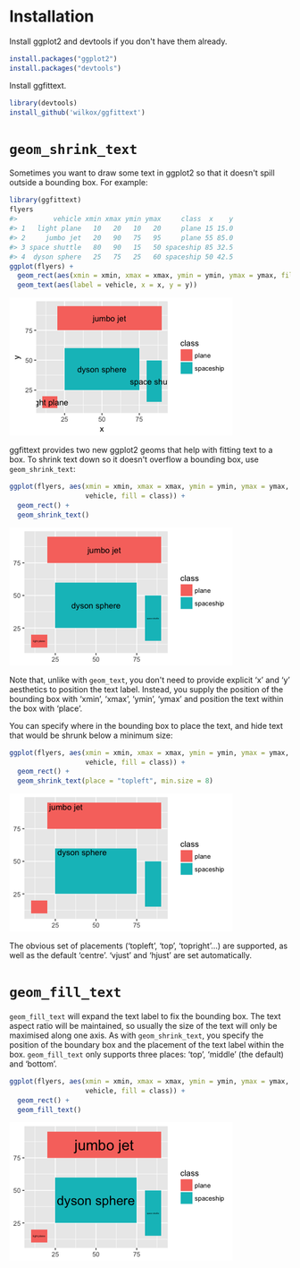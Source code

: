 # Installation

Install ggplot2 and devtools if you don't have them already.

``` r
install.packages("ggplot2")
install.packages("devtools")
```

Install ggfittext.

``` r
library(devtools)
install_github('wilkox/ggfittext')
```

# `geom_shrink_text`

Sometimes you want to draw some text in ggplot2 so that it doesn't spill outside
a bounding box. For example:

``` r
library(ggfittext)
flyers
#>         vehicle xmin xmax ymin ymax     class  x    y
#> 1   light plane   10   20   10   20     plane 15 15.0
#> 2     jumbo jet   20   90   75   95     plane 55 85.0
#> 3 space shuttle   80   90   15   50 spaceship 85 32.5
#> 4  dyson sphere   25   75   25   60 spaceship 50 42.5
ggplot(flyers) +
  geom_rect(aes(xmin = xmin, xmax = xmax, ymin = ymin, ymax = ymax, fill = class)) +
  geom_text(aes(label = vehicle, x = x, y = y))
```

![Some text that doesn't fit in boxes](vignettes/geom_text.png)

ggfittext provides two new ggplot2 geoms that help with fitting text to a box.
To shrink text down so it doesn't overflow a bounding box, use
`geom_shrink_text`:

``` r
ggplot(flyers, aes(xmin = xmin, xmax = xmax, ymin = ymin, ymax = ymax, label =
                   vehicle, fill = class)) +
  geom_rect() +
  geom_shrink_text()
```

![`geom_shrink_text` in action](vignettes/geom_shrink_text_1.png)

Note that, unlike with `geom_text`, you don't need to provide explicit ‘x’ and
‘y’ aesthetics to position the text label. Instead, you supply the position of
the bounding box with ‘xmin’, ‘xmax’, ‘ymin’, ‘ymax’ and position the text
within the box with ‘place’.

You can specify where in the bounding box to place the text, and hide text that
would be shrunk below a minimum size:

``` r
ggplot(flyers, aes(xmin = xmin, xmax = xmax, ymin = ymin, ymax = ymax, label =
                   vehicle, fill = class)) +
  geom_rect() +
  geom_shrink_text(place = "topleft", min.size = 8)
```

![`geom_shrink_text` with some options](vignettes/geom_shrink_text_2.png)

The obvious set of placements (‘topleft’, ‘top’, ‘topright’...) are supported,
as well as the default ‘centre’. ‘vjust’ and ‘hjust’ are set automatically.

# `geom_fill_text`

`geom_fill_text` will expand the text label to fix the bounding box. The text
aspect ratio will be maintained, so usually the size of the text will only be
maximised along one axis. As with `geom_shrink_text`, you specify the position
of the boundary box and the placement of the text label within the box.
`geom_fill_text` only supports three places: ‘top’, ‘middle’ (the default) and
‘bottom’.

``` r
ggplot(flyers, aes(xmin = xmin, xmax = xmax, ymin = ymin, ymax = ymax, label =
                   vehicle, fill = class)) +
  geom_rect() +
  geom_fill_text()
```

![`geom_fill_text` in action](vignettes/geom_fill_text.png)
